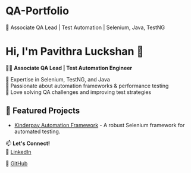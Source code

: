 # QA-Portfolio
🚀 Associate QA Lead | Test Automation | Selenium, Java, TestNG
# Hi, I'm Pavithra Luckshan 👋
👩‍💻 **Associate QA Lead | Test Automation Engineer**

🔹 Expertise in Selenium, TestNG, and Java  
🔹 Passionate about automation frameworks & performance testing  
🔹 Love solving QA challenges and improving test strategies  

## 🚀 Featured Projects
- [Kinderpay Automation Framework](https://github.com/Pavithraluckshan/Kinderpay) - A robust Selenium framework for automated testing.


📫 **Let's Connect!**  
🔗 [LinkedIn](www.linkedin.com/in/pavithraluckshan)

🔗 [GitHub](https://github.com/Pavithraluckshan)  

